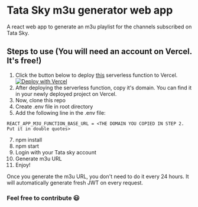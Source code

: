 # Tata Sky m3u generator web app

A react web app to generate an m3u playlist for the channels subscribed on Tata Sky.

## Steps to use (You will need an account on Vercel. It's free!)
1) Click the button below to deploy <a href="https://github.com/saifshaikh1805/tata-sky-m3u-dynamic">this</a> serverless function to Vercel.<br>
<a href="https://vercel.com/new/clone?repository-url=https://github.com/saifshaikh1805/tata-sky-m3u-dynamic.git"><img src="https://vercel.com/button" alt="Deploy with Vercel"/></a>
2) After deploying the serverless function, copy it's domain. You can find it in your newly deployed project on Vercel.
3) Now, clone this repo
4) Create .env file in root directory
5) Add the following line in the .env file:
  ```
  REACT_APP_M3U_FUNCTION_BASE_URL = <THE DOMAIN YOU COPIED IN STEP 2. Put it in double quotes>
  ```
7) npm install
8) npm start
9) Login with your Tata sky account
10) Generate m3u URL
11) Enjoy!

Once you generate the m3u URL, you don't need to do it every 24 hours. It will automatically generate fresh JWT on every request.

### Feel free to contribute :smiley:
